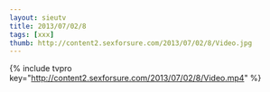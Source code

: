 ```yaml
--- 
layout: sieutv
title: 2013/07/02/8
tags: [xxx]
thumb: http://content2.sexforsure.com/2013/07/02/8/Video.jpg
---
```

{% include tvpro key="http://content2.sexforsure.com/2013/07/02/8/Video.mp4" %} 
